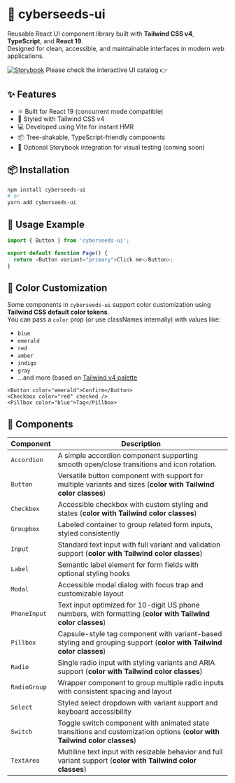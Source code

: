 # 🌱 cyberseeds-ui

Reusable React UI component library built with **Tailwind CSS v4**, **TypeScript**, and **React 19**.  
Designed for clean, accessible, and maintainable interfaces in modern web applications.

[![Storybook](https://img.shields.io/badge/Storybook-online-orange?logo=storybook)](https://cyber937.github.io/cyberseeds-ui/?path=/docs/overview--docs) Please check the interactive UI catalog 👉

## ✨ Features

- ⚛️ Built for React 19 (concurrent mode compatible)
- 🎨 Styled with Tailwind CSS v4
- 💻 Developed using Vite for instant HMR
- 📦 Tree-shakable, TypeScript-friendly components
- 🧪 Optional Storybook integration for visual testing (coming soon)

## 📦 Installation

```bash
npm install cyberseeds-ui
# or
yarn add cyberseeds-ui
```

## 🚀 Usage Example

```typescript
import { Button } from 'cyberseeds-ui';

export default function Page() {
  return <Button variant="primary">Click me</Button>;
}
```

## 🎨 Color Customization

Some components in `cyberseeds-ui` support color customization using **Tailwind CSS default color tokens**.  
You can pass a `color` prop (or use classNames internally) with values like:

- `blue`
- `emerald`
- `red`
- `amber`
- `indigo`
- `gray`
- ...and more (based on [Tailwind v4 palette](https://tailwindcss.com/docs/colors)

```tsx
<Button color="emerald">Confirm</Button>
<Checkbox color="red" checked />
<Pillbox color="blue">Tag</Pillbox>
```

## 🧱 Components

| Component     | Description |
|---------------|-------------|
| `Accordion`   | A simple accordion component supporting smooth open/close transitions and icon rotation. |
| `Button`      | Versatile button component with support for multiple variants and sizes (**color with Tailwind color classes**)|
| `Checkbox`    | Accessible checkbox with custom styling and states (**color with Tailwind color classes**) |
| `Groupbox`    | Labeled container to group related form inputs, styled consistently |
| `Input`       | Standard text input with full variant and validation support (**color with Tailwind color classes**) |
| `Label`       | Semantic label element for form fields with optional styling hooks |
| `Modal`       | Accessible modal dialog with focus trap and customizable layout |
| `PhoneInput`  | Text input optimized for 10-digit US phone numbers, with formatting (**color with Tailwind color classes**)|
| `Pillbox`     | Capsule-style tag component with variant-based styling and grouping support (**color with Tailwind color classes**)|
| `Radio`       | Single radio input with styling variants and ARIA support (**color with Tailwind color classes**)|
| `RadioGroup`  | Wrapper component to group multiple radio inputs with consistent spacing and layout |
| `Select`      | Styled select dropdown with variant support and keyboard accessibility |
| `Switch`      | Toggle switch component with animated state transitions and customization options (**color with Tailwind color classes**)|
| `TextArea`    | Multiline text input with resizable behavior and full variant support (**color with Tailwind color classes**)|
